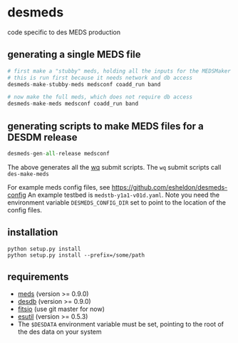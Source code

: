 # desmeds
code specific to des MEDS production

## generating a single MEDS file

```python
# first make a "stubby" meds, holding all the inputs for the MEDSMaker
# this is run first because it needs network and db access
desmeds-make-stubby-meds medsconf coadd_run band

# now make the full meds, which does not require db access
desmeds-make-meds medsconf coadd_run band
```

## generating scripts to make MEDS files for a DESDM release
```python
desmeds-gen-all-release medsconf
```
The above generates all the [wq](https://github.com/esheldon/wq) submit scripts.
The `wq` submit scripts call `des-make-meds`

For example meds config files, see https://github.com/esheldon/desmeds-config
An example testbed is `medstb-y1a1-v01d.yaml`. Note you need the environment variable
`DESMEDS_CONFIG_DIR` set to point to the location of the config files.

## installation
```
python setup.py install
python setup.py install --prefix=/some/path
```

## requirements

* [meds](https://github.com/esheldon/meds) (version >= 0.9.0)
* [desdb](https://github.com/esheldon/desdb) (version >= 0.9.0)
* [fitsio](https://github.com/esheldon/fitsio) (use git master for now)
* [esutil](https://github.com/esheldon/esutil) (version >= 0.5.3)
* The `$DESDATA` environment variable must be set, pointing to the
    root of the des data on your system
